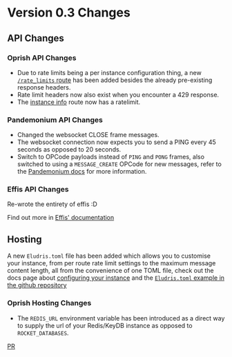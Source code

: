 # Version 0.3 Changes

## API Changes

### Oprish API Changes

- Due to rate limits being a per instance configuration thing, a new [`/rate_limits`
  route](./oprish/rate_limits.md) has been added besides the already pre-existing
  response headers.
- Rate limit headers now also exist when you encounter a 429 response.
- The [instance info](./oprish/instance_info.md) route now has a ratelimit.

### Pandemonium API Changes

- Changed the websocket CLOSE frame messages.
- The websocket connection now expects you to send a PING every 45 seconds as
  opposed to 20 seconds.
- Switch to OPCode payloads instead of `PING` and `PONG` frames, also switched to
  using a `MESSAGE_CREATE` OPCode for new messages, refer to the [Pandemonium docs](./pandemonium/payloads.md)
  for more information.

### Effis API Changes

Re-wrote the entirety of effis :D

Find out more in [Effis' documentation](./effis/index.md)

## Hosting

A new `Eludris.toml` file has been added which allows you to customise your instance,
from per route rate limit settings to the maximum message content length, all from
the convenience of one TOML file, check out the docs page about [configuring
your instance](./conf.md) and the [`Eludris.toml` example in the github
repository](https://github.com/eludris/eludris/blob/main/Eludris.example.toml)

### Oprish Hosting Changes

- The `REDIS_URL` environment variable has been introduced as a direct way to
  supply the url of your Redis/KeyDB instance as opposed to `ROCKET_DATABASES`.

[PR](https://github.com/Eludris/eludris/pull/10)
